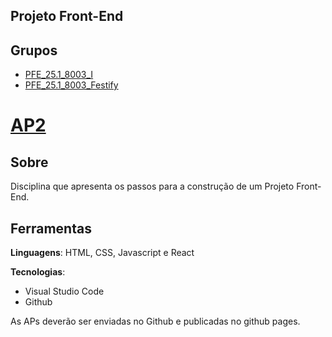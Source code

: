 ## Projeto Front-End

## Grupos

* [PFE_25.1_8003_I](https://github.com/Projetos-de-Extensao/PFE_25.1_8003_I)
* [PFE_25.1_8003_Festify](https://github.com/Projetos-de-Extensao/PFE_25.1_8003_II)

# [AP2](https://jonh-carvalho.github.io/PFE_25.1_8003/__Ap2/ap2/)

## Sobre

Disciplina que apresenta os passos para a construção de um Projeto Front-End.

## Ferramentas

**Linguagens**: HTML, CSS, Javascript e React

**Tecnologias**:

* Visual Studio Code
* Github

As APs deverão ser enviadas no Github e publicadas no github pages.
